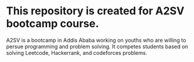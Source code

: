 # This repository is created for A2SV bootcamp course.
A2SV is a bootcamp in Addis Ababa working on youths who are willing to persue programming and problem solving.
It competes students based on solving Leetcode, Hackerrank, and codeforces problems.
